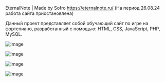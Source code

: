 EternalNote | Made by Sofro
https://eternalnote.ru/ (На период 26.08.24 работа сайта приостановлена)


Данный проект представляет собой обучающий сайт по игре на фортепиано, разработанный с помощью: HTML, CSS, JavaScript, PHP, MySQL.

![image](https://github.com/user-attachments/assets/a58b2862-79de-477d-be0c-2c0bb1b11fb5)

![image](https://github.com/user-attachments/assets/559eea99-8eb8-4b9c-907f-814e7acd1254)

![image](https://github.com/user-attachments/assets/0d638b8f-d05a-437b-bd4d-23224a3281b5)

![image](https://github.com/user-attachments/assets/d8ca5fdf-f3ba-489d-8cbe-0b97675108a0)
